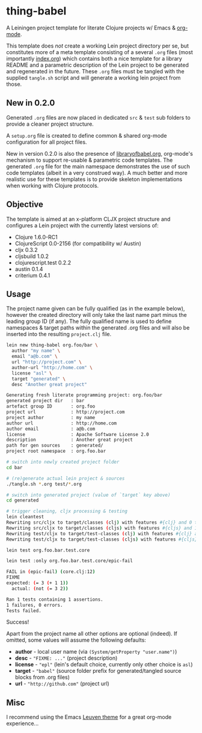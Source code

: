 # thing-babel

A Leiningen project template for literate Clojure projects w/ Emacs &
[org-mode](http://orgmode.org).

This template does *not* create a working Lein project directory per
se, but constitutes more of a meta template consisting of a several
`.org` files (most importantly
[index.org](https://raw.github.com/thi-ng/babel/master/src/leiningen/new/thing_babel/index.org))
which contains both a nice template for a library README and a
parametric description of the Lein project to be generated and
regenerated in the future. These `.org` files must be tangled with the
supplied `tangle.sh` script and will generate a working lein project
from those.

## New in 0.2.0

Generated `.org` files are now placed in dedicated `src` & `test`
sub folders to provide a cleaner project structure.

A `setup.org` file is created to define common & shared org-mode
configuration for all project files.

New in version 0.2.0 is also the presence of
[libraryofbabel.org](https://raw.github.com/thi-ng/babel/master/src/leiningen/new/thing_babel/libraryofbabel.org),
org-mode's mechanism to support re-usable & parametric code templates.
The generated `.org` file for the main namespace demonstrates the use
of such code templates (albeit in a very construed way). A much better
and more realistic use for these templates is to provide skeleton
implementations when working with Clojure protocols.

## Objective

The template is aimed at an x-platform CLJX project structure and
configures a Lein project with the currently latest versions of:

* Clojure 1.6.0-RC1
* ClojureScript 0.0-2156 (for compatibility w/ Austin)
* cljx 0.3.2
* cljsbuild 1.0.2
* clojurescript.test 0.2.2
* austin 0.1.4
* criterium 0.4.1

## Usage

The project name given can be fully qualified (as in the example
below), however the created directory will only take the last name part
minus the leading group ID (if any). The fully qualified name is used
to define namespaces & target paths within the generated .org files
and will also be inserted into the resulting `project.clj` file.

```bash
lein new thing-babel org.foo/bar \
  author "my name" \
  email "a@b.com" \
  url "http://project.com" \
  author-url "http://home.com" \
  license "asl" \
  target "generated" \
  desc "Another great project"

Generating fresh literate programming project: org.foo/bar
generated project dir   : bar
artefact group ID       : org.foo
project url             : http://project.com
project author          : my name
author url              : http://home.com
author email            : a@b.com
license                 : Apache Software License 2.0
description             : Another great project
path for gen sources    : generated/
project root namespace  : org.foo.bar

# switch into newly created project folder
cd bar 

# (re)generate actual lein project & sources
./tangle.sh *.org test/*.org

# switch into generated project (value of `target` key above)
cd generated

# trigger cleaning, cljx processing & testing
lein cleantest
Rewriting src/cljx to target/classes (clj) with features #{clj} and 0 transformations.
Rewriting src/cljx to target/classes (cljs) with features #{cljs} and 1 transformations.
Rewriting test/cljx to target/test-classes (clj) with features #{clj} and 0 transformations.
Rewriting test/cljx to target/test-classes (cljs) with features #{cljs} and 1 transformations.

lein test org.foo.bar.test.core

lein test :only org.foo.bar.test.core/epic-fail

FAIL in (epic-fail) (core.clj:12)
FIXME
expected: (= 3 (+ 1 1))
  actual: (not (= 3 2))

Ran 1 tests containing 1 assertions.
1 failures, 0 errors.
Tests failed.
```

Success!

Apart from the project name all other options are optional (indeed).
If omitted, some values will assume the following defaults:

* **author** - local user name (via `(System/getProperty
  "user.name")`)
* **desc** - `"FIXME: ..."` (project description)
* **license** - `"epl"` (lein's default choice, currently only other
  choice is `asl`)
* **target** - `"babel"` (source folder prefix for generated/tangled
  source blocks from .org files)
* **url** - `"http://github.com"` (project url)

## Misc

I recommend using the Emacs
[Leuven theme](https://github.com/fniessen/emacs-leuven-theme) for a
great org-mode experience...
